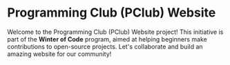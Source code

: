 # Programming Club (PClub) Website

Welcome to the Programming Club (PClub) Website project! This initiative is part of the **Winter of Code** program, aimed at helping beginners make contributions to open-source projects. Let's collaborate and build an amazing website for our community!
